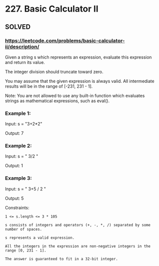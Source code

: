 # 227. Basic Calculator II

## SOLVED
### https://leetcode.com/problems/basic-calculator-ii/description/
Given a string s which represents an expression, evaluate this expression and return its value.



The integer division should truncate toward zero.



You may assume that the given expression is always valid. All intermediate results will be in the range of [-231, 231 - 1].



Note: You are not allowed to use any built-in function which evaluates strings as mathematical expressions, such as eval().





### Example 1:

Input: s = "3+2*2"


Output: 7

### Example 2:

Input: s = " 3/2 "


Output: 1

### Example 3:

Input: s = " 3+5 / 2 "


Output: 5





Constraints:





	1 <= s.length <= 3 * 105

	s consists of integers and operators (+, -, *, /) separated by some number of spaces.

	s represents a valid expression.

	All the integers in the expression are non-negative integers in the range [0, 231 - 1].

	The answer is guaranteed to fit in a 32-bit integer.



